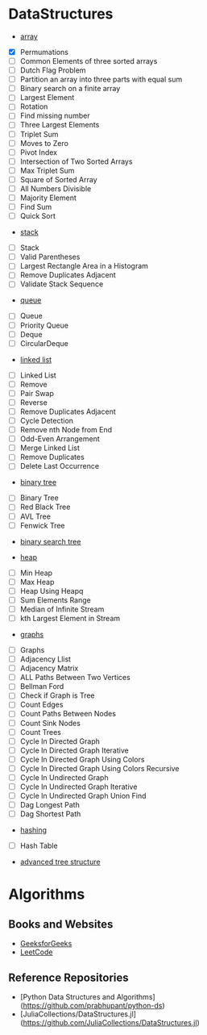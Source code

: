 # DataStructures

* [array]()
- [x] Permumations
- [ ] Common Elements of three sorted arrays
- [ ] Dutch Flag Problem
- [ ] Partition an array into three parts with equal sum
- [ ] Binary search on a finite array
- [ ] Largest Element
- [ ] Rotation
- [ ] Find missing number
- [ ] Three Largest Elements
- [ ] Triplet Sum
- [ ] Moves to Zero
- [ ] Pivot Index
- [ ] Intersection of Two Sorted Arrays
- [ ] Max Triplet Sum
- [ ] Square of Sorted Array
- [ ] All Numbers Divisible
- [ ] Majority Element
- [ ] Find Sum
- [ ] Quick Sort

* [stack]()
- [ ] Stack
- [ ] Valid Parentheses
- [ ] Largest Rectangle Area in a Histogram
- [ ] Remove Duplicates Adjacent
- [ ] Validate Stack Sequence

* [queue]()
- [ ] Queue
- [ ] Priority Queue
- [ ] Deque
- [ ] CircularDeque

* [linked list]()
- [ ] Linked List
- [ ] Remove
- [ ] Pair Swap
- [ ] Reverse
- [ ] Remove Duplicates Adjacent
- [ ] Cycle Detection
- [ ] Remove nth Node from End
- [ ] Odd-Even Arrangement
- [ ] Merge Linked List
- [ ] Remove Duplicates
- [ ] Delete Last Occurrence

* [binary tree]()
- [ ] Binary Tree
- [ ] Red Black Tree
- [ ] AVL Tree
- [ ] Fenwick Tree

* [binary search tree]()

* [heap]()
- [ ] Min Heap
- [ ] Max Heap
- [ ] Heap Using Heapq
- [ ] Sum Elements Range
- [ ] Median of Infinite Stream
- [ ] kth Largest Element in Stream

* [graphs]()
- [ ] Graphs
- [ ] Adjacency Llist
- [ ] Adjacency Matrix
- [ ] ALL Paths Between Two Vertices 
- [ ] Bellman Ford
- [ ] Check if Graph is Tree
- [ ] Count Edges
- [ ] Count Paths Between Nodes
- [ ] Count Sink Nodes
- [ ] Count Trees
- [ ] Cycle In Directed Graph
- [ ] Cycle In Directed Graph Iterative
- [ ] Cycle In Directed Graph Using Colors
- [ ] Cycle In Directed Graph Using Colors Recursive
- [ ] Cycle In Undirected Graph
- [ ] Cycle In Undirected Graph Iterative
- [ ] Cycle In Undirected Graph Union Find
- [ ] Dag Longest Path
- [ ] Dag Shortest Path

* [hashing]()
- [ ] Hash Table

* [advanced tree structure]()

# Algorithms


## Books and Websites
* [GeeksforGeeks](https://www.geeksforgeeks.org/data-structures/?ref=shm)
* [LeetCode](https://leetcode.com/problemset/all/)


## Reference Repositories

* [Python Data Structures and Algorithms] (https://github.com/prabhupant/python-ds)
* [JuliaCollections/DataStructures.jl] (https://github.com/JuliaCollections/DataStructures.jl) 




